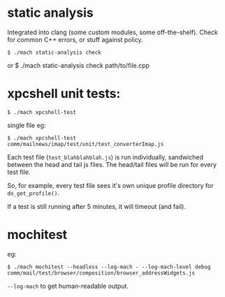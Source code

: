 # static analysis

Integrated into clang (some custom modules, some off-the-shelf).
Check for common C++ errors, or stuff against policy.

    $ ./mach static-analysis check
or
    $ ./mach static-analysis check path/to/file.cpp


# xpcshell unit tests:

    $ ./mach xpcshell-test

single file eg:

    $ ./mach xpcshell-test comm/mailnews/imap/test/unit/test_converterImap.js


Each test file (`test_blahblahblah.js`) is run individually, sandwiched
between the head and tail js files.
The head/tail files will be run for every test file.

So, for example, every test file sees it's own unique profile directory
for `do_get_profile()`.

If a test is still running after 5 minutes, it will timeout (and fail).

# mochitest

eg:

    $ ./mach mochitest --headless --log-mach - --log-mach-level debug comm/mail/test/browser/composition/browser_addressWidgets.js

`--log-mach` to get human-readable output.



